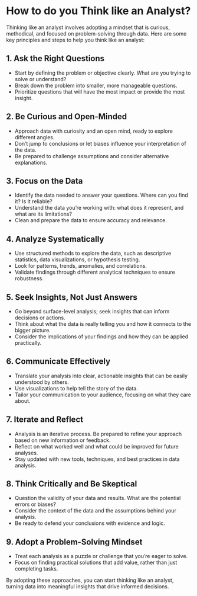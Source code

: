 # How to do you Think like an Analyst?

Thinking like an analyst involves adopting a mindset that is curious, methodical, and focused on problem-solving through data. Here are some key principles and steps to help you think like an analyst:

## 1. Ask the Right Questions
- Start by defining the problem or objective clearly. What are you trying to solve or understand?
- Break down the problem into smaller, more manageable questions.
- Prioritize questions that will have the most impact or provide the most insight.

## 2. Be Curious and Open-Minded
- Approach data with curiosity and an open mind, ready to explore different angles.
- Don’t jump to conclusions or let biases influence your interpretation of the data.
- Be prepared to challenge assumptions and consider alternative explanations.

## 3. Focus on the Data
- Identify the data needed to answer your questions. Where can you find it? Is it reliable?
- Understand the data you’re working with: what does it represent, and what are its limitations?
- Clean and prepare the data to ensure accuracy and relevance.

## 4. Analyze Systematically
- Use structured methods to explore the data, such as descriptive statistics, data visualizations, or hypothesis testing.
- Look for patterns, trends, anomalies, and correlations.
- Validate findings through different analytical techniques to ensure robustness.

## 5. Seek Insights, Not Just Answers
- Go beyond surface-level analysis; seek insights that can inform decisions or actions.
- Think about what the data is really telling you and how it connects to the bigger picture.
- Consider the implications of your findings and how they can be applied practically.

## 6. Communicate Effectively
- Translate your analysis into clear, actionable insights that can be easily understood by others.
- Use visualizations to help tell the story of the data.
- Tailor your communication to your audience, focusing on what they care about.

## 7. Iterate and Reflect
- Analysis is an iterative process. Be prepared to refine your approach based on new information or feedback.
- Reflect on what worked well and what could be improved for future analyses.
- Stay updated with new tools, techniques, and best practices in data analysis.

## 8. Think Critically and Be Skeptical
- Question the validity of your data and results. What are the potential errors or biases?
- Consider the context of the data and the assumptions behind your analysis.
- Be ready to defend your conclusions with evidence and logic.

## 9. Adopt a Problem-Solving Mindset
- Treat each analysis as a puzzle or challenge that you’re eager to solve.
- Focus on finding practical solutions that add value, rather than just completing tasks.

By adopting these approaches, you can start thinking like an analyst, turning data into meaningful insights that drive informed decisions.
